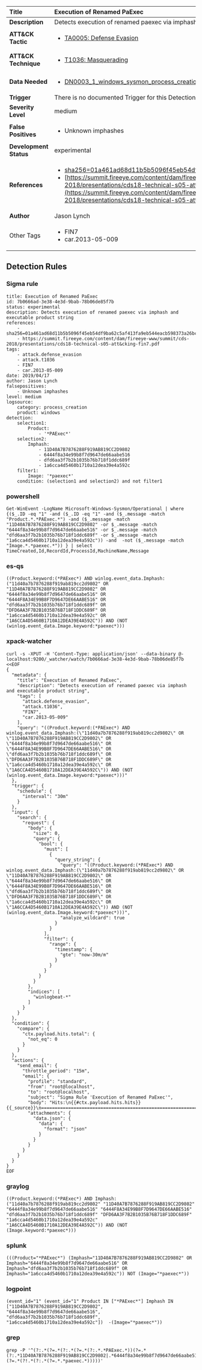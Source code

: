 | Title                    | Execution of Renamed PaExec       |
|:-------------------------|:------------------|
| **Description**          | Detects execution of renamed paexec via imphash and executable product string |
| **ATT&amp;CK Tactic**    |  <ul><li>[TA0005: Defense Evasion](https://attack.mitre.org/tactics/TA0005)</li></ul>  |
| **ATT&amp;CK Technique** | <ul><li>[T1036: Masquerading](https://attack.mitre.org/techniques/T1036)</li></ul>  |
| **Data Needed**          | <ul><li>[DN0003_1_windows_sysmon_process_creation](../Data_Needed/DN0003_1_windows_sysmon_process_creation.md)</li></ul>  |
| **Trigger**              |  There is no documented Trigger for this Detection Rule yet  |
| **Severity Level**       | medium |
| **False Positives**      | <ul><li>Unknown imphashes</li></ul>  |
| **Development Status**   | experimental |
| **References**           | <ul><li>[sha256=01a461ad68d11b5b5096f45eb54df9ba62c5af413fa9eb544eacb598373a26bc](sha256=01a461ad68d11b5b5096f45eb54df9ba62c5af413fa9eb544eacb598373a26bc)</li><li>[https://summit.fireeye.com/content/dam/fireeye-www/summit/cds-2018/presentations/cds18-technical-s05-att&cking-fin7.pdf](https://summit.fireeye.com/content/dam/fireeye-www/summit/cds-2018/presentations/cds18-technical-s05-att&cking-fin7.pdf)</li></ul>  |
| **Author**               | Jason Lynch |
| Other Tags           | <ul><li>FIN7</li><li>car.2013-05-009</li></ul> | 

## Detection Rules

### Sigma rule

```
title: Execution of Renamed PaExec
id: 7b0666ad-3e38-4e3d-9bab-78b06de85f7b
status: experimental
description: Detects execution of renamed paexec via imphash and executable product string
references:
    - sha256=01a461ad68d11b5b5096f45eb54df9ba62c5af413fa9eb544eacb598373a26bc
    - https://summit.fireeye.com/content/dam/fireeye-www/summit/cds-2018/presentations/cds18-technical-s05-att&cking-fin7.pdf
tags:
    - attack.defense_evasion
    - attack.t1036
    - FIN7
    - car.2013-05-009
date: 2019/04/17
author: Jason Lynch 
falsepositives:
    - Unknown imphashes
level: medium
logsource:
    category: process_creation
    product: windows
detection:
    selection1:
        Product:
            - '*PAExec*'
    selection2:
        Imphash:
            - 11D40A7B7876288F919AB819CC2D9802
            - 6444f8a34e99b8f7d9647de66aabe516
            - dfd6aa3f7b2b1035b76b718f1ddc689f
            - 1a6cca4d5460b1710a12dea39e4a592c
    filter1:
        Image: '*paexec*'
    condition: (selection1 and selection2) and not filter1

```





### powershell
    
```
Get-WinEvent -LogName Microsoft-Windows-Sysmon/Operational | where {($_.ID -eq "1" -and ($_.ID -eq "1" -and ($_.message -match "Product.*.*PAExec.*") -and ($_.message -match "11D40A7B7876288F919AB819CC2D9802" -or $_.message -match "6444f8a34e99b8f7d9647de66aabe516" -or $_.message -match "dfd6aa3f7b2b1035b76b718f1ddc689f" -or $_.message -match "1a6cca4d5460b1710a12dea39e4a592c")) -and  -not ($_.message -match "Image.*.*paexec.*")) } | select TimeCreated,Id,RecordId,ProcessId,MachineName,Message
```


### es-qs
    
```
((Product.keyword:(*PAExec*) AND winlog.event_data.Imphash:("11d40a7b7876288f919ab819cc2d9802" OR "11D40A7B7876288F919AB819CC2D9802" OR "6444f8a34e99b8f7d9647de66aabe516" OR "6444F8A34E99B8F7D9647DE66AABE516" OR "dfd6aa3f7b2b1035b76b718f1ddc689f" OR "DFD6AA3F7B2B1035B76B718F1DDC689F" OR "1a6cca4d5460b1710a12dea39e4a592c" OR "1A6CCA4D5460B1710A12DEA39E4A592C")) AND (NOT (winlog.event_data.Image.keyword:*paexec*)))
```


### xpack-watcher
    
```
curl -s -XPUT -H 'Content-Type: application/json' --data-binary @- localhost:9200/_watcher/watch/7b0666ad-3e38-4e3d-9bab-78b06de85f7b <<EOF
{
  "metadata": {
    "title": "Execution of Renamed PaExec",
    "description": "Detects execution of renamed paexec via imphash and executable product string",
    "tags": [
      "attack.defense_evasion",
      "attack.t1036",
      "FIN7",
      "car.2013-05-009"
    ],
    "query": "((Product.keyword:(*PAExec*) AND winlog.event_data.Imphash:(\"11d40a7b7876288f919ab819cc2d9802\" OR \"11D40A7B7876288F919AB819CC2D9802\" OR \"6444f8a34e99b8f7d9647de66aabe516\" OR \"6444F8A34E99B8F7D9647DE66AABE516\" OR \"dfd6aa3f7b2b1035b76b718f1ddc689f\" OR \"DFD6AA3F7B2B1035B76B718F1DDC689F\" OR \"1a6cca4d5460b1710a12dea39e4a592c\" OR \"1A6CCA4D5460B1710A12DEA39E4A592C\")) AND (NOT (winlog.event_data.Image.keyword:*paexec*)))"
  },
  "trigger": {
    "schedule": {
      "interval": "30m"
    }
  },
  "input": {
    "search": {
      "request": {
        "body": {
          "size": 0,
          "query": {
            "bool": {
              "must": [
                {
                  "query_string": {
                    "query": "((Product.keyword:(*PAExec*) AND winlog.event_data.Imphash:(\"11d40a7b7876288f919ab819cc2d9802\" OR \"11D40A7B7876288F919AB819CC2D9802\" OR \"6444f8a34e99b8f7d9647de66aabe516\" OR \"6444F8A34E99B8F7D9647DE66AABE516\" OR \"dfd6aa3f7b2b1035b76b718f1ddc689f\" OR \"DFD6AA3F7B2B1035B76B718F1DDC689F\" OR \"1a6cca4d5460b1710a12dea39e4a592c\" OR \"1A6CCA4D5460B1710A12DEA39E4A592C\")) AND (NOT (winlog.event_data.Image.keyword:*paexec*)))",
                    "analyze_wildcard": true
                  }
                }
              ],
              "filter": {
                "range": {
                  "timestamp": {
                    "gte": "now-30m/m"
                  }
                }
              }
            }
          }
        },
        "indices": [
          "winlogbeat-*"
        ]
      }
    }
  },
  "condition": {
    "compare": {
      "ctx.payload.hits.total": {
        "not_eq": 0
      }
    }
  },
  "actions": {
    "send_email": {
      "throttle_period": "15m",
      "email": {
        "profile": "standard",
        "from": "root@localhost",
        "to": "root@localhost",
        "subject": "Sigma Rule 'Execution of Renamed PaExec'",
        "body": "Hits:\n{{#ctx.payload.hits.hits}}{{_source}}\n================================================================================\n{{/ctx.payload.hits.hits}}",
        "attachments": {
          "data.json": {
            "data": {
              "format": "json"
            }
          }
        }
      }
    }
  }
}
EOF

```


### graylog
    
```
((Product.keyword:(*PAExec*) AND Imphash:("11d40a7b7876288f919ab819cc2d9802" "11D40A7B7876288F919AB819CC2D9802" "6444f8a34e99b8f7d9647de66aabe516" "6444F8A34E99B8F7D9647DE66AABE516" "dfd6aa3f7b2b1035b76b718f1ddc689f" "DFD6AA3F7B2B1035B76B718F1DDC689F" "1a6cca4d5460b1710a12dea39e4a592c" "1A6CCA4D5460B1710A12DEA39E4A592C")) AND (NOT (Image.keyword:*paexec*)))
```


### splunk
    
```
(((Product="*PAExec*") (Imphash="11D40A7B7876288F919AB819CC2D9802" OR Imphash="6444f8a34e99b8f7d9647de66aabe516" OR Imphash="dfd6aa3f7b2b1035b76b718f1ddc689f" OR Imphash="1a6cca4d5460b1710a12dea39e4a592c")) NOT (Image="*paexec*"))
```


### logpoint
    
```
(event_id="1" (event_id="1" Product IN ["*PAExec*"] Imphash IN ["11D40A7B7876288F919AB819CC2D9802", "6444f8a34e99b8f7d9647de66aabe516", "dfd6aa3f7b2b1035b76b718f1ddc689f", "1a6cca4d5460b1710a12dea39e4a592c"])  -(Image="*paexec*"))
```


### grep
    
```
grep -P '^(?:.*(?=.*(?:.*(?=.*(?:.*.*PAExec.*))(?=.*(?:.*11D40A7B7876288F919AB819CC2D9802|.*6444f8a34e99b8f7d9647de66aabe516|.*dfd6aa3f7b2b1035b76b718f1ddc689f|.*1a6cca4d5460b1710a12dea39e4a592c))))(?=.*(?!.*(?:.*(?=.*.*paexec.*)))))'
```



